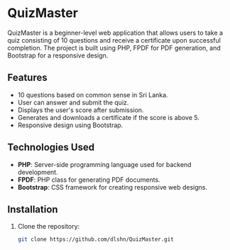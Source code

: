 # QuizMaster

QuizMaster is a beginner-level web application that allows users to take a quiz consisting of 10 questions and receive a certificate upon successful completion. The project is built using PHP, FPDF for PDF generation, and Bootstrap for a responsive design.

## Features

- 10 questions based on common sense in Sri Lanka.
- User can answer and submit the quiz.
- Displays the user's score after submission.
- Generates and downloads a certificate if the score is above 5.
- Responsive design using Bootstrap.

## Technologies Used

- **PHP**: Server-side programming language used for backend development.
- **FPDF**: PHP class for generating PDF documents.
- **Bootstrap**: CSS framework for creating responsive web designs.

## Installation

1. Clone the repository:
   ```bash
   git clone https://github.com/dlshn/QuizMaster.git

 
